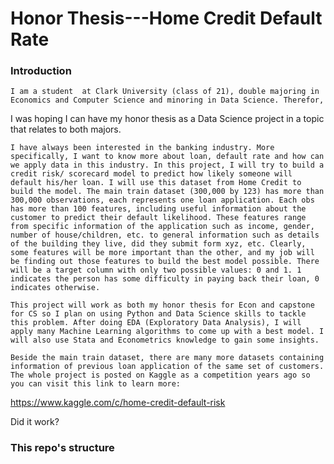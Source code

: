 # Honor Thesis---Home Credit Default Rate

### Introduction 
	I am a student  at Clark University (class of 21), double majoring in Economics and Computer Science and minoring in Data Science. Therefor, 
I was hoping I can have my honor thesis as a Data Science project in a topic that relates to both majors. 

	I have always been interested in the banking industry. More specifically, I want to know more about loan, default rate and how can we apply data in this industry. In this project, I will try to build a credit risk/ scorecard model to predict how likely someone will default his/her loan. I will use this dataset from Home Credit to build the model. The main train dataset (300,000 by 123) has more than 300,000 observations, each represents one loan application. Each obs has more than 100 features, including useful information about the customer to predict their default likelihood. These features range from specific information of the application such as income, gender, number of house/children, etc. to general information such as details of the building they live, did they submit form xyz, etc. Clearly, some features will be more important than the other, and my job will be finding out those features to build the best model possible. There will be a target column with only two possible values: 0 and 1. 1 indicates the person has some difficulty in paying back their loan, 0 indicates otherwise. 

	This project will work as both my honor thesis for Econ and capstone for CS so I plan on using Python and Data Science skills to tackle this problem. After doing EDA (Exploratory Data Analysis), I will apply many Machine Learning algorithms to come up with a best model. I will also use Stata and Econometrics knowledge to gain some insights.  

	Beside the main train dataset, there are many more datasets containing information of previous loan application of the same set of customers. The whole project is posted on Kaggle as a competition years ago so you can visit this link to learn more: 
https://www.kaggle.com/c/home-credit-default-risk

Did it work? 

### This repo's structure




